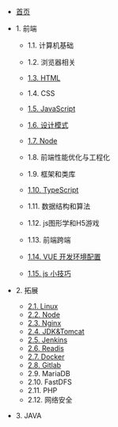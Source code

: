 * [首页](/)

* 1\. 前端
  * 1.1. 计算机基础
  * 1.2. 浏览器相关
  * [1.3. HTML](1-frond/1.3-HTML)
  * 1.4. CSS

  * [1.5. JavaScript](1-frond/1.5-JavaScript)

  * [1.6. 设计模式](1-frond/1.6-设计模式)
  * [1.7. Node](1-frond/1.7-Node)

  * 1.8. 前端性能优化与工程化
  * 1.9. 框架和类库
  * [1.10. TypeScript](1-frond/1.10-TypeScript)

  * 1.11. 数据结构和算法
  * 1.12. js图形学和H5游戏
  * 1.13. 前端跨端
  * [1.14. VUE 开发环境配置](1-frond/1.14-VUE开发环境配置)
  * [1.15. js 小技巧](1-frond/1.15-JS小技巧)

* 2\. 拓展
  * [2.1. Linux](2-extend/2.1-Linux)
  * [2.2. Node](2-extend/2.2-Node)
  * [2.3. Nginx](2-extend/2.3-Nginx)
  * [2.4. JDK&Tomcat](2-extend/2.4-JDK&Tomcat)
  * [2.5. Jenkins](2-extend/2.5-Jenkins)
  * [2.6. Readis](2-extend/2.6-Readis)
  * [2.7. Docker](2-extend/2.7-Docker)
  * [2.8. Gitlab](2-extend/2.8-Gitlab)
  * 2.9. MariaDB
  * 2.10. FastDFS
  * 2.11. PHP
  * 2.12. 网络安全

* 3\. JAVA
